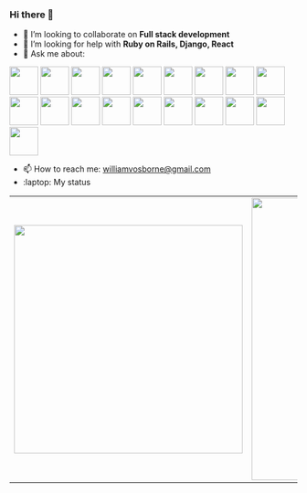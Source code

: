 ### Hi there 👋

- 👯 I’m looking to collaborate on **Full stack development**
- 🤔 I’m looking for help with **Ruby on Rails, Django, React**
- 💬 Ask me about:
<p align="left">
  <img src="https://cdn.jsdelivr.net/gh/devicons/devicon/icons/rails/rails-plain.svg" width="50px" />
  <img src="https://cdn.jsdelivr.net/gh/devicons/devicon/icons/ruby/ruby-original.svg" width="50px" />
  <img src="https://cdn.jsdelivr.net/gh/devicons/devicon/icons/django/django-plain.svg" width="50px" />
  <img src="https://cdn.jsdelivr.net/gh/devicons/devicon/icons/python/python-original.svg" width="50px" />          
  <img src="https://cdn.jsdelivr.net/gh/devicons/devicon/icons/react/react-original.svg" width="50px" />
  <img src="https://cdn.jsdelivr.net/gh/devicons/devicon/icons/javascript/javascript-original.svg" width="50px" />
  <img src="https://cdn.jsdelivr.net/gh/devicons/devicon/icons/typescript/typescript-original.svg" width="50px" />
  <img src="https://cdn.jsdelivr.net/gh/devicons/devicon/icons/html5/html5-original.svg" width="50px" />
  <img src="https://cdn.jsdelivr.net/gh/devicons/devicon/icons/css3/css3-original.svg" width="50px" />
  <img src="https://cdn.jsdelivr.net/gh/devicons/devicon/icons/sass/sass-original.svg" width="50px" />
  <img src="https://cdn.jsdelivr.net/gh/devicons/devicon/icons/rubymine/rubymine-original.svg" width="50px" />
  <img src="https://cdn.jsdelivr.net/gh/devicons/devicon/icons/postgresql/postgresql-original.svg" width="50px" />
  <img src="https://cdn.jsdelivr.net/gh/devicons/devicon/icons/mongodb/mongodb-original.svg" width="50px" />
  <img src="https://cdn.jsdelivr.net/gh/devicons/devicon/icons/graphql/graphql-plain.svg" width="50px" />
  <img src="https://cdn.jsdelivr.net/gh/devicons/devicon/icons/heroku/heroku-original.svg" width="50px" />
  <img src="https://cdn.jsdelivr.net/gh/devicons/devicon/icons/docker/docker-original.svg" width="50px" />
  <img src="https://cdn.jsdelivr.net/gh/devicons/devicon/icons/amazonwebservices/amazonwebservices-original.svg" width="50px" />
  <img src="https://cdn.jsdelivr.net/gh/devicons/devicon/icons/ubuntu/ubuntu-plain.svg" width="50px" />
  <img src="https://cdn.jsdelivr.net/gh/devicons/devicon/icons/apple/apple-original.svg" width="50px" />
</p>

- 📫 How to reach me: <a href="mailto:williamvosborne@gmail.com">williamvosborne@gmail.com</a>
- :laptop: My status

<center>
  <table>
    <tr>
        <td>
          <img width="400px" align="center" 
               src="https://github-readme-stats.vercel.app/api/top-langs/?username=williamvosborne&hide=html,php,blade,makefile,vhdl,c,qmake,css&langs_count=6&layout=compact&theme=dracula" />
      </td>
      <td>
          <img width="495px" align="center" src="https://github-readme-stats.vercel.app/api?username=williamvosborne&show_icons=true&count_private=true&theme=dracula" />
      </td>
    </tr>   
  </table>
</center>
